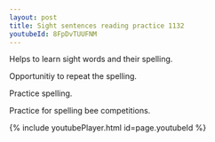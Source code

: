 ```yaml
---
layout: post
title: Sight sentences reading practice 1132
youtubeId: 8FpDvTUUFNM
---
```

 
 
Helps to learn sight words and their spelling.

Opportunitiy to repeat the spelling. 

Practice spelling. 
 
Practice for spelling bee competitions. 
 
{% include youtubePlayer.html id=page.youtubeId %}
 
 
